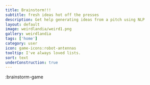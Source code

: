 ```yaml
---
title: Brainstorm!!!
subtitle: fresh ideas hot off the presses
description: Get help generating ideas from a pitch using NLP
layout: default
image: weirdlandia/weird1.png
gallery: weirdlandia
tags: ['home']
category: user
icon: game-icons:robot-antennas
tooltip: I've always loved lists. 
sort: text
underConstruction: true
---
```


:brainstorm-game
